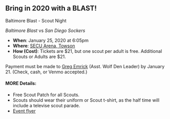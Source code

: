 ## <i class="fas fa-basketball-ball"></i> Bring in 2020 with a BLAST! ##
Baltimore Blast - Scout Night

*Baltimore Blast* vs *San Diego Sockers*

* **When**: January 25, 2020 at 6:05pm
* **Where**: [SECU Arena, Towson](https://goo.gl/maps/t6LuPNrSGEitMHWo8)
* **How (Cost)**: Tickets are $21, but one scout per adult is free. Additional Scouts or Adults are $21.

Payment must be made to [Greg Emrick](mailto:wolf1.asst1@cub306.org?subject=Baltimore%20Blast) (Asst. Wolf Den Leader) by January 21. (Check, cash, or Venmo accepted.)

#### MORE Details: ####

* Free Scout Patch for all Scouts.
* Scouts should wear their uniform or Scout t-shirt, as the half time will include a televise scout parade.
* [Event flyer](/events/2019-2020/2020-01-25_Baltimore_Blast_Scout_Night.pdf)

